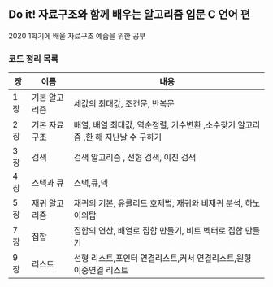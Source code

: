 ## Do it! 자료구조와 함께 배우는 알고리즘 입문 C 언어 편 <br>
2020 1학기에 배울 자료구조 예습을 위한 공부

### 코드 정리 목록

장|이름|내용
-|-|-
1장|기본 알고리즘|세값의 최대값, 조건문, 반복문 
2장|기본 자료구조|배열, 배열 최대값, 역순정렬, 기수변환 ,소수찾기 알고리즘 ,한 해 지난날 수 구하기
3장|검색|검색 알고리즘 , 선형 검색, 이진 검색 
4장|스택과 큐|스택,큐,덱
5장|재귀 알고리즘|재귀의 기본, 유클리드 호제법, 재귀와 비재귀 분석, 하노이의탑
7장|집합|집합의 연산, 배열로 집합 만들기, 비트 벡터로 집합 만들기
9장|리스트|선형 리스트,포인터 연결리스트,커서 연결리스트,원형 이중연결 리스트
